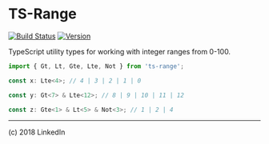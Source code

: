 # TS-Range

[![Build Status](https://travis-ci.org/mike-north/ts-range.svg?branch=master)](https://travis-ci.org/mike-north/ts-range)
[![Version](https://img.shields.io/npm/v/ts-range.svg)](http://npmjs.com/package/ts-range)

TypeScript utility types for working with integer ranges from 0-100.

```ts
import { Gt, Lt, Gte, Lte, Not } from 'ts-range';

const x: Lte<4>; // 4 | 3 | 2 | 1 | 0

const y: Gt<7> & Lte<12>; // 8 | 9 | 10 | 11 | 12

const z: Gte<1> & Lt<5> & Not<3>; // 1 | 2 | 4

```

---
(c) 2018 LinkedIn

